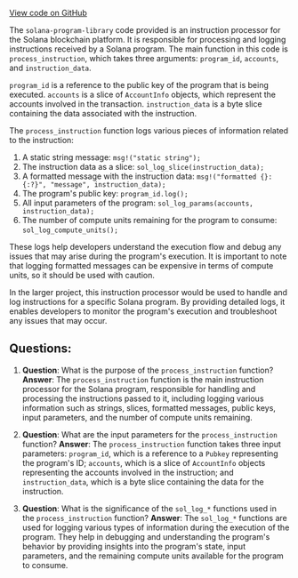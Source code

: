 [View code on GitHub](https://github.com/solana-labs/solana-program-library/examples/rust/logging/src/processor.rs)

The `solana-program-library` code provided is an instruction processor for the Solana blockchain platform. It is responsible for processing and logging instructions received by a Solana program. The main function in this code is `process_instruction`, which takes three arguments: `program_id`, `accounts`, and `instruction_data`.

`program_id` is a reference to the public key of the program that is being executed. `accounts` is a slice of `AccountInfo` objects, which represent the accounts involved in the transaction. `instruction_data` is a byte slice containing the data associated with the instruction.

The `process_instruction` function logs various pieces of information related to the instruction:

1. A static string message: `msg!("static string");`
2. The instruction data as a slice: `sol_log_slice(instruction_data);`
3. A formatted message with the instruction data: `msg!("formatted {}: {:?}", "message", instruction_data);`
4. The program's public key: `program_id.log();`
5. All input parameters of the program: `sol_log_params(accounts, instruction_data);`
6. The number of compute units remaining for the program to consume: `sol_log_compute_units();`

These logs help developers understand the execution flow and debug any issues that may arise during the program's execution. It is important to note that logging formatted messages can be expensive in terms of compute units, so it should be used with caution.

In the larger project, this instruction processor would be used to handle and log instructions for a specific Solana program. By providing detailed logs, it enables developers to monitor the program's execution and troubleshoot any issues that may occur.
## Questions: 
 1. **Question**: What is the purpose of the `process_instruction` function?
   **Answer**: The `process_instruction` function is the main instruction processor for the Solana program, responsible for handling and processing the instructions passed to it, including logging various information such as strings, slices, formatted messages, public keys, input parameters, and the number of compute units remaining.

2. **Question**: What are the input parameters for the `process_instruction` function?
   **Answer**: The `process_instruction` function takes three input parameters: `program_id`, which is a reference to a `Pubkey` representing the program's ID; `accounts`, which is a slice of `AccountInfo` objects representing the accounts involved in the instruction; and `instruction_data`, which is a byte slice containing the data for the instruction.

3. **Question**: What is the significance of the `sol_log_*` functions used in the `process_instruction` function?
   **Answer**: The `sol_log_*` functions are used for logging various types of information during the execution of the program. They help in debugging and understanding the program's behavior by providing insights into the program's state, input parameters, and the remaining compute units available for the program to consume.